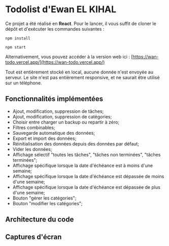 # Todolist d'Ewan EL KIHAL

Ce projet a été réalisé en **React**. Pour le lancer, il vous suffit de cloner
le dépôt et d'exécuter les commandes suivantes :

```npm install```

```npm start```

Alternativement, vous pouvez accéder à la version web ici :
[https://wan-todo.vercel.app/](https://wan-todo.vercel.app/) 

Tout est entièrement stocké en local, aucune donnée n'est envoyée au
serveur. Le site n'est pas entièrement responsive, et ne saurait être
utilisé sur un téléphone. 

## Fonctionnalités implémentées

- Ajout, modification, suppression de tâches;
- Ajout, modification, suppression de catégories;
- Choisir entre charger un backup ou repartir à zéro;
- Filtres combinables;
- Sauvegarde automatique des données;
- Export et import des données;
- Réinitialisation des données depuis des données par défaut;
- Vider les données;
- Affichage sélectif "toutes les tâches", "tâches non terminées", 
"tâches terminées";
- Affichage spécifique lorsque la date d'échéance est à moins d'une 
semaine;
- Affichage spécifique lorsque la date d'échéance est dépassée de moins
d'une semaine;
- Affichage spécifique lorsque la date d'échéance est dépassée de plus 
d'une semaine;
- Bouton "gérer les catégories";
- Bouton "modifier les catégories";

## Architecture du code

## Captures d'écran

